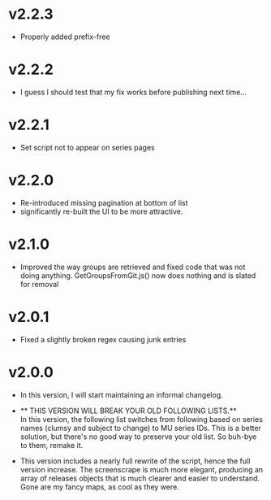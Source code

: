 # v2.2.3

* Properly added prefix-free

# v2.2.2

* I guess I should test that my fix works before publishing next time...

# v2.2.1

* Set script not to appear on series pages

# v2.2.0

* Re-introduced missing pagination at bottom of list
* significantly re-built the UI to be more attractive.

# v2.1.0
* Improved the way groups are retrieved and fixed code that was not doing anything.  GetGroupsFromGit.js() now does nothing and is slated for removal

# v2.0.1

* Fixed a slightly broken regex causing junk entries

# v2.0.0

* In this version, I will start maintaining an informal changelog.

* ** THIS VERSION WILL BREAK YOUR OLD FOLLOWING LISTS.**  
In this version, the following list switches from following based on series names (clumsy and subject to change) to MU series IDs.  This is a better solution, but there's no good way to preserve your old list.  So buh-bye to them, remake it.

* This version includes a nearly full rewrite of the script, hence the full version increase.  The screenscrape is much more elegant, producing an array of releases objects that is much clearer and easier to understand.  Gone are my fancy maps, as cool as they were.